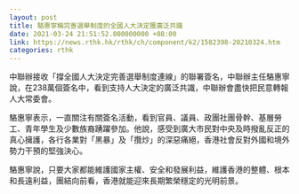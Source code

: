 ```yaml
---
layout: post
title: 駱惠寧稱完善選舉制度的全國人大決定獲廣泛共識
date: 2021-03-24 21:51:52.000000000 +08:00
link: https://news.rthk.hk/rthk/ch/component/k2/1582398-20210324.htm
categories: rthk
---
```


中聯辦接收「撐全國人大決定完善選舉制度連線」的聯署簽名，中聯辦主任駱惠寧說，在238萬個簽名中，看到支持人大決定的廣泛共識，中聯辦會盡快把民意轉報人大常委會。

駱惠寧表示，一直關注有關簽名活動，看到官員、議員、政團社團骨幹、基層勞工、青年學生及少數族裔踴躍參加。他說，感受到廣大市民對中央及時撥亂反正的真心擁護，各行各業對「黑暴」及「攬炒」的深惡痛絕，香港社會反對外國和境外勢力干預的堅強決心。

駱惠寧說，只要大家都能維護國家主權、安全和發展利益，維護香港的整體、根本和長遠利益，團結向前看，香港就能迎來長期繁榮穩定的光明前景。
